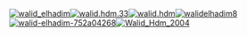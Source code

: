 <p><a href="https://twitter.com/walid_elhadim" target="_blank"><img
            src="https://img.shields.io/badge/|-walid_elhadim-blue?logo=twitter&style=for-the-badge"
            alt="walid_elhadim" /></a><a href="https://www.facebook.com/walid.hdm.33" target="_blank"><img
            src="https://img.shields.io/badge/|-walid.hdm.33-blue?logo=facebook&style=for-the-badge"
            alt="walid.hdm.33" /></a><a href="https://www.instagram.com/walid.hdm/" target="_blank"><img
            src="https://img.shields.io/badge/|-walid.hdm-blue?logo=instagram&style=for-the-badge"
            alt="walid.hdm" /></a><a href="mailto:walidelhadim8@gmail.com"><img
            src="https://img.shields.io/badge/|-walidelhadim8-blue?logo=gmail&style=for-the-badge"
            alt="walidelhadim8" /></a><a href="https://www.linkedin.com/in/walid-elhadim-752a04268" target="_blank"><img
            src="https://img.shields.io/badge/%7C-OUALID_ELHADIM-blue?style=for-the-badge&logo=linkedin"
            alt="walid-elhadim-752a04268" /></a><a href=https://t.me/Walid_Hdm_2004 target="_blank"><img
            src="https://img.shields.io/badge/|-Walid_Hdm_2004-blue?logo=telegram&style=for-the-badge"
            alt="Walid_Hdm_2004" /></a></p>
